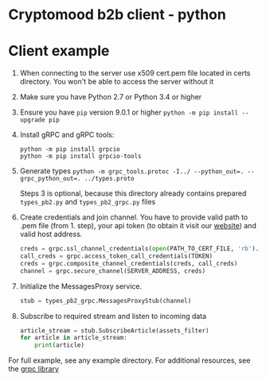 # Cryptomood b2b client - python

# Client example

1.  When connecting to the server use x509 cert.pem file located in certs directory. You won't be able to access the server without it
2.  Make sure you have Python 2.7 or Python 3.4 or higher
3.  Ensure you have `pip` version 9.0.1 or higher 
	`python -m pip install --upgrade pip`
4.  Install gRPC and gRPC tools: 
	```
    python -m pip install grpcio
    python -m pip install grpcio-tools
	```
3.  Generate types `python -m grpc_tools.protoc -I../ --python_out=. --grpc_python_out=. ../types.proto`  
	
	Steps 3 is optional, because this directory already contains prepared `types_pb2.py` and `types_pb2_grpc.py` files 

4.  Create credentials and join channel. You have to provide valid path to .pem file (from 1. step), your api token (to obtain it visit our [website](https://cryptomood.com/business/products/sentiment-analysis-api/)) and valid host address.  
	```python
    creds = grpc.ssl_channel_credentials(open(PATH_TO_CERT_FILE, 'rb').read())
	call_creds = grpc.access_token_call_credentials(TOKEN)
    creds = grpc.composite_channel_credentials(creds, call_creds)
    channel = grpc.secure_channel(SERVER_ADDRESS, creds)
	``` 
5.  Initialize the MessagesProxy service.  
	```python
    stub = types_pb2_grpc.MessagesProxyStub(channel)
	```
6.  Subscribe to required stream and listen to incoming data  
	```python
    article_stream = stub.SubscribeArticle(assets_filter)
    for article in article_stream:
        print(article)
	```
    
For full example, see any example directory.
For additional resources, see the [grpc library](https://grpc.io/docs/tutorials/basic/python/)
